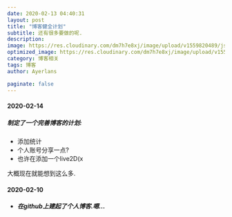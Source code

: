 ```yaml
---
date: 2020-02-13 04:40:31
layout: post
title: "博客健全计划"
subtitle: 还有很多要做的呢.
description:
image: https://res.cloudinary.com/dm7h7e8xj/image/upload/v1559820489/js-code_n83m7a.jpg
optimized_image: https://res.cloudinary.com/dm7h7e8xj/image/upload/v1559820489/js-code_n83m7a.jpg
category: 博客相关
tags: 博客
author: Ayerlans

paginate: false
---
```


#### 2020-02-14

<style type="text/css">list-style:none;</style>

##### 制定了一个完善博客的计划:

- 添加统计
-  个人账号分享一点?
-  也许在添加一个live2D(x

大概现在就能想到这么多.

#### 2020-02-10

- ##### 在github上建起了个人博客.嗯...